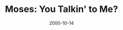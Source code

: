 ---
layout: message
category: message
series: "Bad Boyz of the Bible"
title: "Moses: You Talkin' to Me?"
date: 2000-10-14
message_id: 359
---